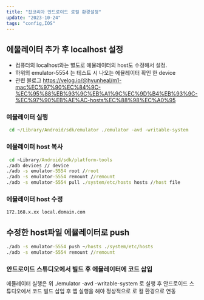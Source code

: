```yaml
---
title: "잡코리아 안드로이드 로컬 환경설정"
update: "2023-10-24"
tags: "config,IOS"
---
```


## 에물레이터 추가 후 localhost 설정 

- 컴퓨터의 localhost와는 별도로 에뮬레이터의 host도 수정해서 설정.
- 하위의 emulator-5554 는 테스트 시 나오는 에뮬레이터 확인 한 device
- 관련 블로그 https://velog.io/@hyunheal/m1-mac%EC%97%90%EC%84%9C-%EC%95%88%EB%93%9C%EB%A1%9C%EC%9D%B4%EB%93%9C-%EC%97%90%EB%AE%AC-hosts%EC%88%98%EC%A0%95 

### 예물레이터 실행 

```cmd
 cd ~/Library/Android/sdk/emulator ./emulator -avd -writable-system 
```


### 예물레이터 host 복사 

```cmd
 cd ~Library/Android/sdk/platform-tools 
./adb devices // device
./adb -s emulator-5554 root //root 
./adb -s emulator-5554 remount //remount 
./adb -s emulator-5554 pull ./system/etc/hosts hosts //host file 
```

### 에뮬레이터 host 수정 

```text
172.168.x.xx local.domain.com 
```

## 수정한 host파일 에뮬레이터로 push 

```cmd
./adb -s emulator-5554 push ~/hosts ./system/etc/hosts 
./adb -s emulator-5554 remount //remount 
```

### 안드로이드 스튜디오에서 빌드 후 에뮬레이터에 코드 삽입 

에뮬레이터 실행은 위 ./emulator -avd -writable-system 로 실행 후 안드로이드 스튜디오에서 코드 빌드 삽입 후 앱 실행을 해야 정상적으로 로 컬 환경으로 연동 

